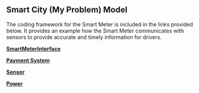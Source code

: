 ## Smart City (My Problem) Model

The coding framework for the Smart Meter is included in the links provided below. It provides an example how the Smart Meter communicates with sensors to provide accurate and timely information for drivers.

[**SmartMeterInterface**](code/SmartMeterInterface.py)

[**Payment System**](code/PaymentSystem.py)

[**Sensor**](code/Sensor.py)

[**Power**](code/Power.py)